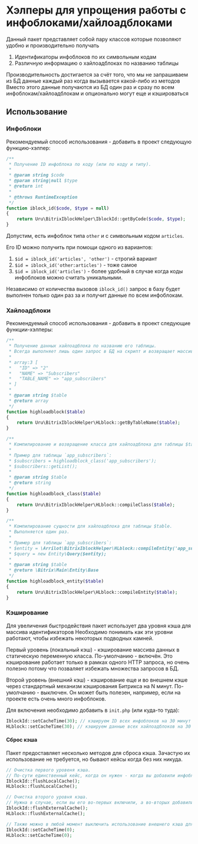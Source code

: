 
# Хэлперы для упрощения работы с инфоблоками/хайлоадблоками

Данный пакет представляет собой пару классов которые позволяют удобно и производительно получать

1. Идентификаторы инфоблоков по их символьным кодам
2. Различную информацию о хайлоадблоках по названию таблицы

Производительность достигается за счёт того, что мы не запрашиваем из БД данные каждый раз когда вызывается какой-либо из методов
Вместо этого данные получаются из БД один раз и сразу по всем инфоблокам/хайлоадблокам и опционально могут еще и кэшироваться

## Использование

### Инфоблоки

Рекомендуемый способ использования - добавить в проект следующую функцию-хэлпер:

```php
/**
 * Получение ID инфоблока по коду (или по коду и типу).
 *
 * @param string $code
 * @param string|null $type
 * @return int
 *
 * @throws RuntimeException
 */
function iblock_id($code, $type = null)
{
    return Uru\BitrixIblockHelper\IblockId::getByCode($code, $type);
}
```

Допустим, есть инфоблок типа `other` и с символьным кодом `articles`.

Его ID можно получить при помощи одного из вариантов:
 1. `$id = iblock_id('articles', 'other')` - строгий вариант
 2. `$id = iblock_id('other:articles')` - тоже самое
 3. `$id = iblock_id('articles')` - более удобный в случае когда коды инфоблоков можно считать уникальными.

Независимо от количества вызовов `iblock_id()` запрос в базу будет выполнен только один раз за и получит данные по всем инфоблокам.

### Хайлоадблоки

Рекомендуемый способ использования - добавить в проект следующие функции-хэлперы:

```php
/**
 * Получение данных хайлоадблока по названию его таблицы.
 * Всегда выполняет лишь один запрос в БД на скрипт и возвращает массив вида:
 *
 * array:3 [
 *   "ID" => "2"
 *   "NAME" => "Subscribers"
 *   "TABLE_NAME" => "app_subscribers"
 * ]
 *
 * @param string $table
 * @return array
 */
function highloadblock($table)
{
    return Uru\BitrixIblockHelper\HLblock::getByTableName($table);
}

/**
 * Компилирование и возвращение класса для хайлоадблока для таблицы $table.
 *
 * Пример для таблицы `app_subscribers`:
 * $subscribers = highloadblock_class('app_subscribers');
 * $subscribers::getList();
 *
 * @param string $table
 * @return string
 */
function highloadblock_class($table)
{
    return Uru\BitrixIblockHelper\HLblock::compileClass($table);
}

/**
 * Компилирование сущности для хайлоадблока для таблицы $table.
 * Выполняется один раз.
 *
 * Пример для таблицы `app_subscribers`:
 * $entity = \Arrilot\BitrixIblockHelper\HLblock::compileEntity('app_subscribers');
 * $query = new Entity\Query($entity);
 *
 * @param string $table
 * @return \Bitrix\Main\Entity\Base
 */
function highloadblock_entity($table)
{
    return Uru\BitrixIblockHelper\HLblock::compileEntity($table);
}
```

### Кэширование

Для увеличения быстродействия пакет использует два уровня кэша для массива идентификаторов
Необходимо понимать как эти уровни работают, чтобы избежать некоторых подводных камней.

Первый уровень (локальный кэш) - кэширование массива данных в статическую переменную класса. По-умолчанию - включён.
Это кэширование работает только в рамках одного HTTP запроса, но очень полезно потому что позваляет избежать множества запросов в БД.

Второй уровень (внешний кэш) - кэширование еще и во внешнем кэше через стандартный механизм кэширования Битрикса на N минут. По-умолчанию - выключен.
Он может быть полезен, например, если на проекте есть очень много инфоблоков.

Для включения необходимо добавить в `init.php` (или куда-то туда):

```php
IblockId::setCacheTime(30); // кэшируем ID всех инфоблоков на 30 минут
HLblock::setCacheTime(30); // кэшируем данные всех хайлоадблоков на 30 минут
```

#### Сброс кэша

Пакет предоставляет несколько методов для сброса кэша.
Зачастую их использование не требуется, но бывают кейсы когда без них никуда.

```php
// Очистка первого уровеня кэша.
// По-сути единственный кейс, когда он нужен - когда вы добавили инфоблок/хлблок и хотите в том же запросе с ним работать через `iblock_id()`.
IblockId::flushLocalCache();
HLblock::flushLocalCache();

// Очистка второго уровня кэша.
// Нужна в случае, если вы его во-первых включили, а во-вторых добавили инфоблок через админку/код и не готовы ждать инвалидации этого кэша.
IblockId::flushExternalCache();
HLblock::flushExternalCache();

// Также можно в любой момент выключить использование внешнего кэша для текущего запроса через
IblockId::setCacheTime(0);
HLblock::setCacheTime(0);
```
